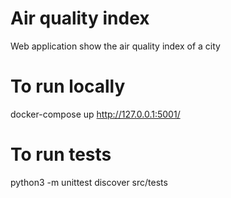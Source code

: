 # Air quality index
Web application show the air quality index of a city

# To run locally 
docker-compose up 
http://127.0.0.1:5001/

# To run tests
python3 -m unittest discover src/tests